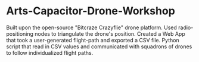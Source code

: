 # Arts-Capacitor-Drone-Workshop


Built upon the open-source "Bitcraze Crazyflie" drone platform. Used radio-positioning nodes to triangulate the drone's position. Created a Web App that took a user-generated flight-path and exported a CSV file. Python script that read in CSV values and communicated with squadrons of drones to follow individualized flight paths.
